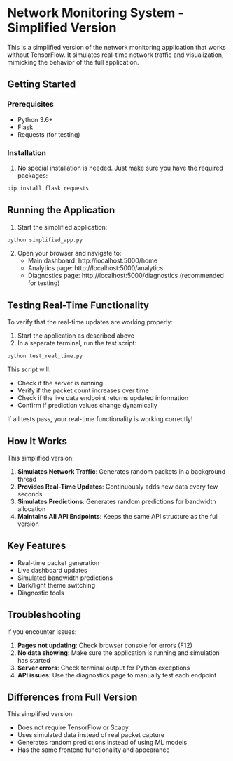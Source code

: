 # Network Monitoring System - Simplified Version

This is a simplified version of the network monitoring application that works without TensorFlow. It simulates real-time network traffic and visualization, mimicking the behavior of the full application.

## Getting Started

### Prerequisites

- Python 3.6+
- Flask
- Requests (for testing)

### Installation

1. No special installation is needed. Just make sure you have the required packages:

```bash
pip install flask requests
```

## Running the Application

1. Start the simplified application:

```bash
python simplified_app.py
```

2. Open your browser and navigate to:
   - Main dashboard: http://localhost:5000/home
   - Analytics page: http://localhost:5000/analytics
   - Diagnostics page: http://localhost:5000/diagnostics (recommended for testing)

## Testing Real-Time Functionality

To verify that the real-time updates are working properly:

1. Start the application as described above
2. In a separate terminal, run the test script:

```bash
python test_real_time.py
```

This script will:
- Check if the server is running
- Verify if the packet count increases over time
- Check if the live data endpoint returns updated information
- Confirm if prediction values change dynamically

If all tests pass, your real-time functionality is working correctly!

## How It Works

This simplified version:

1. **Simulates Network Traffic**: Generates random packets in a background thread
2. **Provides Real-Time Updates**: Continuously adds new data every few seconds
3. **Simulates Predictions**: Generates random predictions for bandwidth allocation
4. **Maintains All API Endpoints**: Keeps the same API structure as the full version

## Key Features

- Real-time packet generation
- Live dashboard updates
- Simulated bandwidth predictions
- Dark/light theme switching
- Diagnostic tools

## Troubleshooting

If you encounter issues:

1. **Pages not updating**: Check browser console for errors (F12)
2. **No data showing**: Make sure the application is running and simulation has started
3. **Server errors**: Check terminal output for Python exceptions
4. **API issues**: Use the diagnostics page to manually test each endpoint

## Differences from Full Version

This simplified version:
- Does not require TensorFlow or Scapy
- Uses simulated data instead of real packet capture
- Generates random predictions instead of using ML models
- Has the same frontend functionality and appearance 